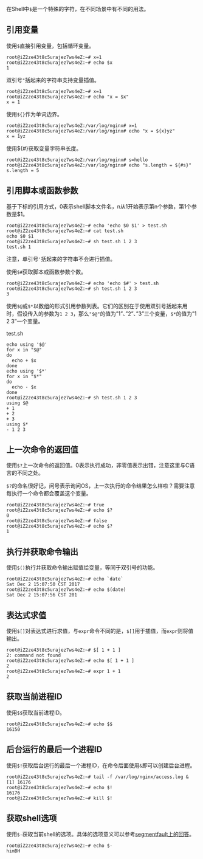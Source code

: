 在Shell中`$`是一个特殊的字符，在不同场景中有不同的用法。



## 引用变量

使用`$`直接引用变量，包括循环变量。

```shell
root@iZ2ze43t8c5urajez7ws4eZ:~# x=1
root@iZ2ze43t8c5urajez7ws4eZ:~# echo $x
1
```

双引号`"`括起来的字符串支持变量插值。

```shell
root@iZ2ze43t8c5urajez7ws4eZ:~# x=1
root@iZ2ze43t8c5urajez7ws4eZ:~# echo "x = $x"
x = 1
```

使用`${}`作为单词边界。

```shell
root@iZ2ze43t8c5urajez7ws4eZ:/var/log/nginx# x=1
root@iZ2ze43t8c5urajez7ws4eZ:/var/log/nginx# echo "x = ${x}yz"
x = 1yz
```

使用${#}获取变量字符串长度。

```shell
root@iZ2ze43t8c5urajez7ws4eZ:/var/log/nginx# s=hello
root@iZ2ze43t8c5urajez7ws4eZ:/var/log/nginx# echo "s.length = ${#s}"
s.length = 5
```

## 引用脚本或函数参数

基于下标的引用方式，0表示shell脚本文件名，n从1开始表示第n个参数，第1个参数是$1。

```shell
root@iZ2ze43t8c5urajez7ws4eZ:~# echo 'echo $0 $1' > test.sh
root@iZ2ze43t8c5urajez7ws4eZ:~# cat test.sh
echo $0 $1
root@iZ2ze43t8c5urajez7ws4eZ:~# sh test.sh 1 2 3
test.sh 1
```

注意，单引号`'`括起来的字符串不会进行插值。

使用`$#`获取脚本或函数参数个数。

```shell
root@iZ2ze43t8c5urajez7ws4eZ:~# echo 'echo $#' > test.sh
root@iZ2ze43t8c5urajez7ws4eZ:~# sh test.sh 1 2 3
3
```

使用`$@`或`$*`以数组的形式引用参数列表。它们的区别在于使用双引号括起来用时，假设传入的参数为`1 2 3`，那么`"$@"`的值为”1”、”2”、”3”三个变量，`$*`的值为”1 2 3”一个变量。

test.sh

```shell
echo using '$@'
for x in "$@"
do
  echo + $x
done
echo using '$*'
for x in "$*"
do
  echo - $x
done
root@iZ2ze43t8c5urajez7ws4eZ:~# sh test.sh 1 2 3
using $@
+ 1
+ 2
+ 3
using $*
- 1 2 3
```

## 上一次命令的返回值

使用`$?`上一次命令的返回值。0表示执行成功，非零值表示出错，注意这里与C语言的不同之处。

`$?`的命名很好记，问号表示询问OS，上一次执行的命令结果怎么样啦？需要注意每执行一个命令都会覆盖这个变量。

```shell
root@iZ2ze43t8c5urajez7ws4eZ:~# true
root@iZ2ze43t8c5urajez7ws4eZ:~# echo $?
0
root@iZ2ze43t8c5urajez7ws4eZ:~# false
root@iZ2ze43t8c5urajez7ws4eZ:~# echo $?
1
```

## 执行并获取命令输出

使用`$()`执行并获取命令输出赋值给变量，等同于双引号的功能。

```shell
root@iZ2ze43t8c5urajez7ws4eZ:~# echo `date`
Sat Dec 2 15:07:50 CST 2017
root@iZ2ze43t8c5urajez7ws4eZ:~# echo $(date)
Sat Dec 2 15:07:56 CST 201
```

## 表达式求值

使用`$[]`对表达式进行求值，与`expr`命令不同的是，`$[]`用于插值，而`expr`则将值输出。

```shell
root@iZ2ze43t8c5urajez7ws4eZ:~# $[ 1 + 1 ]
2: command not found
root@iZ2ze43t8c5urajez7ws4eZ:~# echo $[ 1 + 1 ]
2
root@iZ2ze43t8c5urajez7ws4eZ:~# expr 1 + 1
2
```

## 获取当前进程ID

使用`$$`获取当前进程ID。

```shell
root@iZ2ze43t8c5urajez7ws4eZ:~# echo $$
16150
```

## 后台运行的最后一个进程ID

使用`$!`获取后台运行的最后一个进程ID，在命令后面使用`&`即可以创建后台进程。

```shell
root@iZ2ze43t8c5urajez7ws4eZ:~# tail -f /var/log/nginx/access.log &
[1] 16176
root@iZ2ze43t8c5urajez7ws4eZ:~# echo $!
16176
root@iZ2ze43t8c5urajez7ws4eZ:~# kill $!
```

## 获取shell选项

使用`$-`获取当前shell的选项。具体的选项意义可以参考[segmentfault上的回答](https://segmentfault.com/q/1010000000306472)。

```shell
root@iZ2ze43t8c5urajez7ws4eZ:~# echo $-
himBH
```